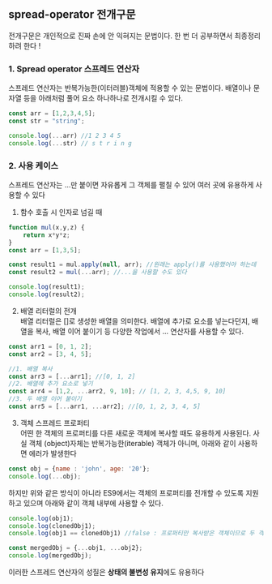 ## spread-operator 전개구문
전개구문은 개인적으로 진짜 손에 안 익혀지는 문법이다. 한 번 더 공부하면서 최종정리 하려 한다 !

### 1. Spread operator 스프레드 연산자
스프레드 연산자는 반복가능한(이터러블)객체에 적용할 수 있는 문법이다.
배열이나 문자열 등을 아래처럼 풀어 요소 하나하나로 전개시킬 수 있다. 
```js
const arr = [1,2,3,4,5];
const str = "string";

console.log(...arr) //1 2 3 4 5
console.log(...str) // s t r i n g
```

### 2. 사용 케이스
스프레드 연산자는 ...만 붙이면 자유롭게 그 객체를 펼칠 수 있어 여러 곳에 유용하게 사용할 수 있다
1) 함수 호출 시 인자로 넘길 때</br>
```js
function mul(x,y,z) {
    return x*y*z;
}
const arr = [1,3,5];

const result1 = mul.apply(null, arr); //원래는 apply()를 사용했어야 하는데
const result2 = mul(...arr); //...을 사용할 수도 있다

console.log(result1);
console.log(result2);
```

2. 배열 리터럴의 전개</br>
배열 리터럴은 []로 생성한 배열을 의미한다.
배열에 추가로 요소를 넣는다던지, 배열을 복사, 배열 이어 붙이기 등 다양한 작업에서 ... 연산자를 사용할 수 있다. 
```js
const arr1 = [0, 1, 2];
const arr2 = [3, 4, 5];

//1. 배열 복사
const arr3 = [...arr1]; //[0, 1, 2]
//2. 배열에 추가 요소로 넣기
const arr4 = [1,2, ...arr2, 9, 10]; // [1, 2, 3, 4,5, 9, 10]
//3. 두 배열 이어 붙이기
const arr5 = [...arr1, ...arr2]; //[0, 1, 2, 3, 4, 5]
```
3. 객체 스프레드 프로퍼티</br>
어떤 한 객체의 프로퍼티를 다른 새로운 객체에 복사할 때도 유용하게 사용된다. 사실 객체 (object)자체는 반복가능한(iterable) 객체가 아니며, 아래와 같이 사용하면 에러가 발생한다
```js
const obj = {name : 'john', age: '20'};
console.log(...obj);
```
하지만 위와 같은 방식이 아니라 ES9에서는 객체의 프로퍼티를 전개할 수 있도록 지원하고 있으며 아래와 같이 객체 내부에 사용할 수 있다.
```js
console.log(obj1);
console.log(clonedObj1);
console.log(obj1 == clonedObj1) //false : 프로퍼티만 복사받은 객체이므로 두 객체의 참조값 자체는 다르다

const mergedObj = {...obj1, ...obj2};
console.log(mergedObj);
```
이러한 스프레드 연산자의 성질은 <b>상태의 불변성 유지</b>에도 유용하다